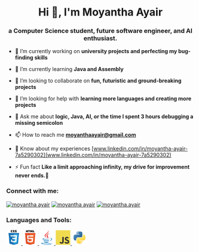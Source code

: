 <h1 align="center">Hi 👋, I'm Moyantha Ayair</h1>
<h3 align="center">a Computer Science student, future software engineer, and AI enthusiast.</h3>

- 🔭 I’m currently working on **university projects and perfecting my bug-finding skills**

- 🌱 I’m currently learning **Java and Assembly**

- 👯 I’m looking to collaborate on **fun, futuristic and ground-breaking projects**

- 🤝 I’m looking for help with **learning more languages and creating more projects**

- 💬 Ask me about **logic, Java, AI, or the time I spent 3 hours debugging a missing semicolon**

- 📫 How to reach me **moyanthaayair@gmail.com**

- 📄 Know about my experiences [www.linkedin.com/in/moyantha-ayair-7a5290302](www.linkedin.com/in/moyantha-ayair-7a5290302)

- ⚡ Fun fact **Like a limit approaching infinity, my drive for improvement never ends.🚀**

<h3 align="left">Connect with me:</h3>
<p align="left">
<a href="https://linkedin.com/in/moyantha ayair" target="blank"><img align="center" src="https://raw.githubusercontent.com/rahuldkjain/github-profile-readme-generator/master/src/images/icons/Social/linked-in-alt.svg" alt="moyantha ayair" height="30" width="40" /></a>
<a href="https://fb.com/moyantha ayair" target="blank"><img align="center" src="https://raw.githubusercontent.com/rahuldkjain/github-profile-readme-generator/master/src/images/icons/Social/facebook.svg" alt="moyantha ayair" height="30" width="40" /></a>
<a href="https://instagram.com/moyantha.ayair" target="blank"><img align="center" src="https://raw.githubusercontent.com/rahuldkjain/github-profile-readme-generator/master/src/images/icons/Social/instagram.svg" alt="moyantha.ayair" height="30" width="40" /></a>
</p>

<h3 align="left">Languages and Tools:</h3>
<p align="left"> <a href="https://www.w3schools.com/css/" target="_blank" rel="noreferrer"> <img src="https://raw.githubusercontent.com/devicons/devicon/master/icons/css3/css3-original-wordmark.svg" alt="css3" width="40" height="40"/> </a> <a href="https://www.w3.org/html/" target="_blank" rel="noreferrer"> <img src="https://raw.githubusercontent.com/devicons/devicon/master/icons/html5/html5-original-wordmark.svg" alt="html5" width="40" height="40"/> </a> <a href="https://www.java.com" target="_blank" rel="noreferrer"> <img src="https://raw.githubusercontent.com/devicons/devicon/master/icons/java/java-original.svg" alt="java" width="40" height="40"/> </a> <a href="https://developer.mozilla.org/en-US/docs/Web/JavaScript" target="_blank" rel="noreferrer"> <img src="https://raw.githubusercontent.com/devicons/devicon/master/icons/javascript/javascript-original.svg" alt="javascript" width="40" height="40"/> </a> <a href="https://www.python.org" target="_blank" rel="noreferrer"> <img src="https://raw.githubusercontent.com/devicons/devicon/master/icons/python/python-original.svg" alt="python" width="40" height="40"/> </a> </p>
